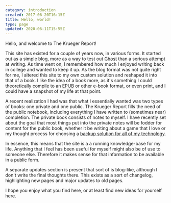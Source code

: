 ```yaml
---
category: introduction
created: 2017-06-20T16:15Z
title: Hello, world!
type: page
updated: 2020-06-11T15:55Z
---
```


Hello, and welcome to The Krueger Report!

This site has existed for a couple of years now, in various forms. It started out as a simple blog, more as a way to test out [Ghost](https://ghost.org) than a serious attempt at writing. As time went on, I remembered how much I enjoyed writing back in college and wanted to keep it up. As the blog format was not quite right for me, I altered this site to my own custom solution and reshaped it into that of a book. I like the idea of a book more, as it's something I could theoretically compile to an [EPUB](https://en.wikipedia.org/wiki/EPUB) or other e-book format, or even print, and I could have a snapshot of my life at that point.

A recent realization I had was that what I essentially wanted was two types of books: one private and one public. The Krueger Report fills the need of the public notebook, including everything I have written to (sometimes near) completion. The private book consists of notes to myself. I have recently set about the goal that most things put into the private notes will be fodder for content for the public book, whether it be writing about a game that I love or my thought process for choosing a [backup solution for all of my technology](/technology/backups). 

In essence, this means that the site is a a running knowledge-base for my life. Anything that I feel has been useful for myself might also be of use to someone else. Therefore it makes sense for that information to be available in a public form.

A separate updates section is present that sort of is blog-like, although I don't write the final thoughts there. This exists as a sort of changelog, highlighting new pages and major updates to old pages.

I hope you enjoy what you find here, or at least find new ideas for yourself here.
